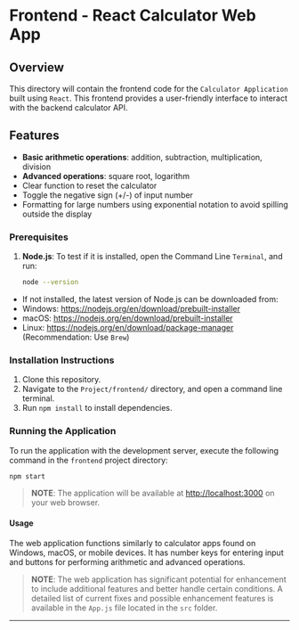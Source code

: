 # Frontend - React Calculator Web App

## Overview

This directory will contain the frontend code for the `Calculator Application` built using `React`. This frontend provides a user-friendly interface to interact with the backend calculator API.

## Features

- **Basic arithmetic operations**: addition, subtraction, multiplication, division
- **Advanced operations**: square root, logarithm
- Clear function to reset the calculator
- Toggle the negative sign (+/-) of input number
- Formatting for large numbers using exponential notation to avoid spilling outside the display

### Prerequisites

1. **Node.js**: To test if it is installed, open the Command Line `Terminal`, and run:

    ```bash
    node --version
    ```

- If not installed, the latest version of Node.js can be downloaded from:
- Windows: <https://nodejs.org/en/download/prebuilt-installer>
- macOS: <https://nodejs.org/en/download/prebuilt-installer>
- Linux: <https://nodejs.org/en/download/package-manager> (Recommendation: Use `Brew`)

### Installation Instructions

1. Clone this repository.
2. Navigate to the `Project/frontend/` directory, and open a command line terminal.
3. Run `npm install` to install dependencies.

### Running the Application

To run the application with the development server, execute the following command in the `frontend` project directory:

```bash
npm start
```

> **NOTE**: The application will be available at <http://localhost:3000> on your web browser.

#### Usage

The web application functions similarly to calculator apps found on Windows, macOS, or mobile devices. It has number keys for entering input and buttons for performing arithmetic and advanced operations.

> **NOTE**: The web application has significant potential for enhancement to include additional features and better handle certain conditions. A detailed list of current fixes and possible enhancement features is available in the `App.js` file located in the `src` folder.

---
